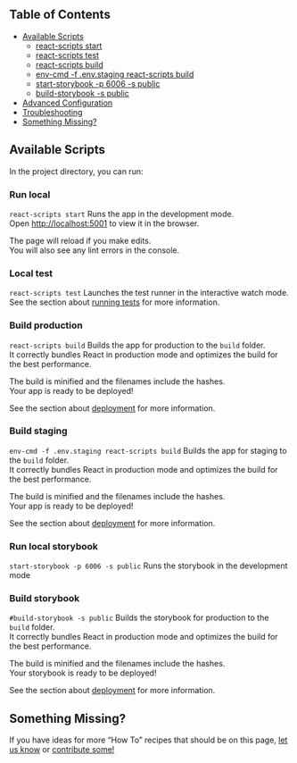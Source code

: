 ## Table of Contents

- [Available Scripts](#available-scripts)
  - [react-scripts start](#run-local)
  - [react-scripts test](#local-test)
  - [react-scripts build](#build-production)
  - [env-cmd -f .env.staging react-scripts build](#build-staging)
  - [start-storybook -p 6006 -s public](#run-local-storybook)
  - [build-storybook -s public](#build-storybook)
- [Advanced Configuration](docs/AdvancedConfig)
- [Troubleshooting](docs/troubleshooting)
- [Something Missing?](#something-missing)


## Available Scripts

In the project directory, you can run:

### Run local

`react-scripts start`
Runs the app in the development mode.<br>
Open [http://localhost:5001](http://localhost:5001) to view it in the browser.

The page will reload if you make edits.<br>
You will also see any lint errors in the console.

### Local test

`react-scripts test`
Launches the test runner in the interactive watch mode.<br>
See the section about [running tests](#running-tests) for more information.

### Build production

`react-scripts build`
Builds the app for production to the `build` folder.<br>
It correctly bundles React in production mode and optimizes the build for the best performance.

The build is minified and the filenames include the hashes.<br>
Your app is ready to be deployed!

See the section about [deployment](#deployment) for more information.

### Build staging

`env-cmd -f .env.staging react-scripts build`
Builds the app for staging to the `build` folder.<br>
It correctly bundles React in production mode and optimizes the build for the best performance.

The build is minified and the filenames include the hashes.<br>
Your app is ready to be deployed!

See the section about [deployment](#deployment) for more information.

### Run local storybook

`start-storybook -p 6006 -s public`
Runs the storybook in the development mode

### Build storybook

`#build-storybook -s public`
Builds the storybook for production to the `build` folder.<br>
It correctly bundles React in production mode and optimizes the build for the best performance.

The build is minified and the filenames include the hashes.<br>
Your storybook is ready to be deployed!

See the section about [deployment](#deployment) for more information.

## Something Missing?

If you have ideas for more “How To” recipes that should be on this page, [let us know](https://github.com/facebookincubator/create-react-app/issues) or [contribute some!](https://github.com/facebookincubator/create-react-app/edit/master/packages/react-scripts/template/README.md)
